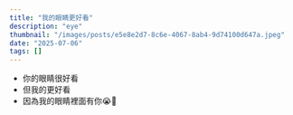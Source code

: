 ```yaml
---
title: "我的眼睛更好看"
description: "eye"
thumbnail: "/images/posts/e5e8e2d7-8c6e-4067-8ab4-9d74100d647a.jpeg"
date: "2025-07-06"
tags: []
---
```

- 你的眼睛很好看
- 但我的更好看
- 因為我的眼睛裡面有你😭🫵
